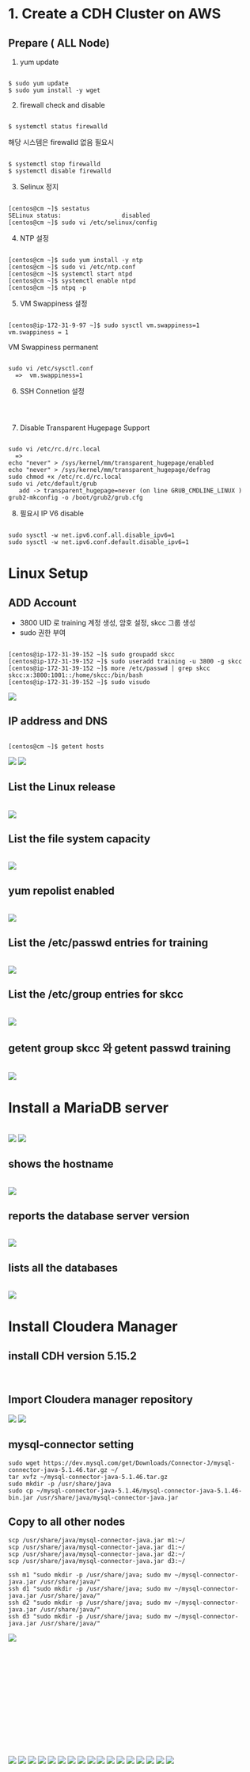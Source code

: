 # 1. Create a CDH Cluster on AWS

## Prepare ( ALL Node)

1. yum update
<pre><code>
$ sudo yum update
$ sudo yum install -y wget
</code></pre>

2. firewall check and disable
<pre><code>
$ systemctl status firewalld
</code></pre>


해당 시스템은 firewalld 없음 필요시
<pre><code>
$ systemctl stop firewalld
$ systemctl disable firewalld
</code></pre>

3. Selinux 정지
<pre><code>
[centos@cm ~]$ sestatus
SELinux status:                 disabled
[centos@cm ~]$ sudo vi /etc/selinux/config
</code></pre>

4. NTP 설정
<pre><code>
[centos@cm ~]$ sudo yum install -y ntp
[centos@cm ~]$ sudo vi /etc/ntp.conf
[centos@cm ~]$ systemctl start ntpd
[centos@cm ~]$ systemctl enable ntpd
[centos@cm ~]$ ntpq -p
</code></pre>

5. VM Swappiness 설정
<pre><code>
[centos@ip-172-31-9-97 ~]$ sudo sysctl vm.swappiness=1
vm.swappiness = 1
</code></pre>

VM Swappiness permanent
<pre><code>
sudo vi /etc/sysctl.conf
  =>  vm.swappiness=1
</code></pre>

6. SSH Connetion 설정
<pre><code>

</code></pre>

7. Disable Transparent Hugepage Support
<pre><code>
sudo vi /etc/rc.d/rc.local
  =>  
echo "never" > /sys/kernel/mm/transparent_hugepage/enabled
echo "never" > /sys/kernel/mm/transparent_hugepage/defrag
sudo chmod +x /etc/rc.d/rc.local
sudo vi /etc/default/grub
   add -> transparent_hugepage=never (on line GRUB_CMDLINE_LINUX )
grub2-mkconfig -o /boot/grub2/grub.cfg
</code></pre>

8. 필요시 IP V6 disable
<pre><code>
sudo sysctl -w net.ipv6.conf.all.disable_ipv6=1
sudo sysctl -w net.ipv6.conf.default.disable_ipv6=1
</code></pre>

# Linux Setup

## ADD Account
- 3800 UID 로 training 계정 생성, 암호 설정, skcc 그룹 생성
- sudo 권한 부여
<pre><code>
[centos@ip-172-31-39-152 ~]$ sudo groupadd skcc
[centos@ip-172-31-39-152 ~]$ sudo useradd training -u 3800 -g skcc
[centos@ip-172-31-39-152 ~]$ more /etc/passwd | grep skcc
skcc:x:3800:1001::/home/skcc:/bin/bash
[centos@ip-172-31-39-152 ~]$ sudo visudo
</code></pre>
<img src="part1/image/02.JPG">

## IP address and DNS
<pre><code>
[centos@cm ~]$ getent hosts
</code></pre>
<img src="part1/image/04.JPG">
<img src="part1/image/05.JPG">

## List the Linux release
<br>
<img src="part1/image/10.JPG">

## List the file system capacity
<br>
<img src="part1/image/11.JPG">

## yum repolist enabled
<br>
<img src="part1/image/12.JPG">

## List the /etc/passwd entries for training
<br>
<img src="part1/image/07.JPG">

## List the /etc/group entries for skcc
<br>
<img src="part1/image/15.JPG">

## getent group skcc 와 getent passwd training
<br>
<img src="part1/image/14.JPG">


# Install a MariaDB server
<br>
<img src="part1/image/17.JPG">
<img src="part1/image/18.JPG">

## shows the hostname
<br>
<img src="part1/image/19.JPG">

## reports the database server version
<br>
<img src="part1/image/20.JPG">

## lists all the databases
<br>
<img src="part1/image/21.JPG">

# Install Cloudera Manager

## install CDH version 5.15.2
<br>

## Import Cloudera manager repository 
<img src="part1/image/06-1.JPG">
<img src="part1/image/06.JPG">

## mysql-connector setting
```
sudo wget https://dev.mysql.com/get/Downloads/Connector-J/mysql-connector-java-5.1.46.tar.gz ~/
tar xvfz ~/mysql-connector-java-5.1.46.tar.gz
sudo mkdir -p /usr/share/java
sudo cp ~/mysql-connector-java-5.1.46/mysql-connector-java-5.1.46-bin.jar /usr/share/java/mysql-connector-java.jar
```

## Copy to all other nodes
```
scp /usr/share/java/mysql-connector-java.jar m1:~/
scp /usr/share/java/mysql-connector-java.jar d1:~/
scp /usr/share/java/mysql-connector-java.jar d2:~/
scp /usr/share/java/mysql-connector-java.jar d3:~/

ssh m1 "sudo mkdir -p /usr/share/java; sudo mv ~/mysql-connector-java.jar /usr/share/java/"
ssh d1 "sudo mkdir -p /usr/share/java; sudo mv ~/mysql-connector-java.jar /usr/share/java/"
ssh d2 "sudo mkdir -p /usr/share/java; sudo mv ~/mysql-connector-java.jar /usr/share/java/"
ssh d3 "sudo mkdir -p /usr/share/java; sudo mv ~/mysql-connector-java.jar /usr/share/java/"
```
<img src="part1/image/22.JPG">

##
<br>



##
<br>



##
<br>



##
<br>



##
<br>






<img src="part1/image/08.JPG">
<img src="part1/image/09.JPG">





<img src="part1/image/23.JPG">
<img src="part1/image/24.JPG">
<img src="part1/image/25.JPG">
<img src="part1/image/26.JPG">
<img src="part1/image/27.JPG">
<img src="part1/image/28.JPG">
<img src="part1/image/29.JPG">
<img src="part1/image/30.JPG">
<img src="part1/image/31.JPG">
<img src="part1/image/32.JPG">
<img src="part1/image/33.JPG">
<img src="part1/image/34.JPG">
<img src="part1/image/35.JPG">
<img src="part1/image/80.JPG">
<img src="part2/image/81.JPG">

<pre><code>

</code></pre>




<pre><code>

</code></pre>




<pre><code>

</code></pre>




<pre><code>

</code></pre>




<pre><code>

</code></pre>




<pre><code>

</code></pre>




<pre><code>

</code></pre>




<pre><code>

</code></pre>




<pre><code>

## 2. In MySQL create the sample tables that will be used for the rest of the test
```
sqoop import --connect jdbc:mysql://localhost/test  \
 --username training                                \
 --password training                                \
 --table authors                                    \
 --driver com.mysql.jdbc.Driver                     \
 --target-dir /user/training/                       \
 --hive-import                                      \
 --hive-table authors
```

